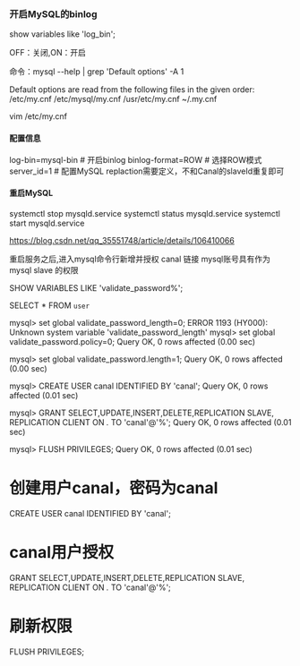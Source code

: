 ### 开启MySQL的binlog

show variables like 'log_bin';

OFF：关闭,ON：开启

命令：mysql --help | grep 'Default options' -A 1

Default options are read from the following files in the given order:
/etc/my.cnf /etc/mysql/my.cnf /usr/etc/my.cnf ~/.my.cnf 

vim /etc/my.cnf

#### 配置信息
log-bin=mysql-bin  # 开启binlog
binlog-format=ROW  # 选择ROW模式
server_id=1        # 配置MySQL replaction需要定义，不和Canal的slaveId重复即可

#### 重启MySQL
systemctl stop mysqld.service
systemctl status mysqld.service
systemctl start mysqld.service


https://blog.csdn.net/qq_35551748/article/details/106410066

重启服务之后,进入mysql命令行新增并授权 canal 链接 mysql账号具有作为 mysql slave 的权限


SHOW VARIABLES LIKE 'validate_password%';

SELECT * FROM `user`


mysql> set global validate_password_length=0;
ERROR 1193 (HY000): Unknown system variable 'validate_password_length'
mysql> set global validate_password.policy=0;
Query OK, 0 rows affected (0.00 sec)

mysql> set global validate_password.length=1;
Query OK, 0 rows affected (0.00 sec)

mysql> CREATE USER canal IDENTIFIED BY 'canal';
Query OK, 0 rows affected (0.01 sec)

mysql> GRANT SELECT,UPDATE,INSERT,DELETE,REPLICATION SLAVE, REPLICATION CLIENT ON *.* TO 'canal'@'%';
Query OK, 0 rows affected (0.01 sec)

mysql> FLUSH PRIVILEGES;
Query OK, 0 rows affected (0.01 sec)


# 创建用户canal，密码为canal
CREATE USER canal IDENTIFIED BY 'canal';
# canal用户授权
GRANT SELECT,UPDATE,INSERT,DELETE,REPLICATION SLAVE, REPLICATION CLIENT ON *.* TO 'canal'@'%';
# 刷新权限
FLUSH PRIVILEGES;




